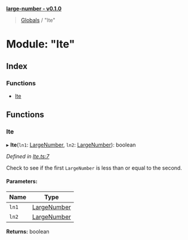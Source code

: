 **[large-number - v0.1.0](../README.md)**

> [Globals](../globals.md) / "lte"

# Module: "lte"

## Index

### Functions

* [lte](_lte_.md#lte)

## Functions

### lte

▸ **lte**(`ln1`: [LargeNumber](../interfaces/_types_.largenumber.md), `ln2`: [LargeNumber](../interfaces/_types_.largenumber.md)): boolean

*Defined in [lte.ts:7](https://github.com/zimmed/large-number/blob/a666e8f/src/lte.ts#L7)*

Check to see if the first `LargeNumber` is less than or equal to the second.

#### Parameters:

Name | Type |
------ | ------ |
`ln1` | [LargeNumber](../interfaces/_types_.largenumber.md) |
`ln2` | [LargeNumber](../interfaces/_types_.largenumber.md) |

**Returns:** boolean
